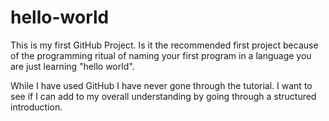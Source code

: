 # hello-world
This is my first GitHub Project. Is it the recommended first project because of the programming ritual of naming your first program in a language you are just learning "hello world".

While I have used GitHub I have never gone through the tutorial. I want to see if I can add to my overall understanding by going through a structured introduction.
